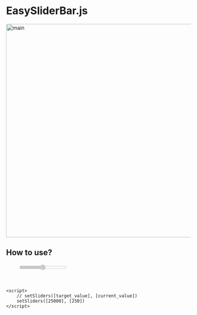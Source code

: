 # EasySliderBar.js
<img width="582" alt="main" src="https://github.com/user-attachments/assets/2a047e18-02b9-4973-ab71-ea8a4d926e19">
<h2>How to use?</h2>
<pre>
    <input type="range" class="slider" disabled>
    <span class="silder_text"></span>

    <script>
        // setSliders([target_value], [current_value])
        setSliders([25000], [250])
    </script>
</pre>
